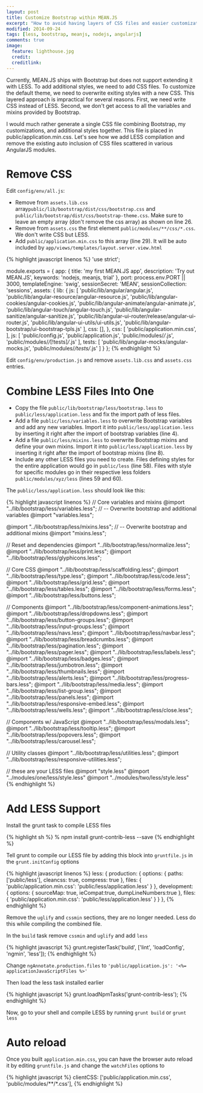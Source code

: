 ```yaml
---
layout: post
title: Customize Bootstrap within MEAN.JS
excerpt: "How to avoid having layers of CSS files and easier customization of Bootstrap"
modified: 2014-09-24
tags: [less, bootstrap, meanjs, nodejs, angularjs]
comments: true
image:
  feature: lighthouse.jpg
  credit: 
  creditlink: 
---
```


Currently, MEAN.JS ships with Bootstrap but does not support extending it with LESS. 
To add additional styles, we need to add CSS files. 
To customize the default theme, we need to overwrite exiting styles with a new CSS. 
This layered approach is impractical for several reasons. 
First, we need write CSS instead of LESS. Second, we don't get access to all the variables and mixins provided by Bootstrap.

I would much rather generate a single CSS file combining Bootstrap, my customizations, and additional styles together. 
This file is placed in public/application.min.css. 
Let's see how we add LESS compilation and remove the existing auto inclusion of CSS files scattered in various AngularJS modules.


# Remove CSS

Edit `config/env/all.js`: 

* Remove from `assets.lib.css` array`public/lib/bootstrap/dist/css/bootstrap.css` and `public/lib/bootstrap/dist/css/bootstrap-theme.css`. Make sure to leave an empty array (don't remove the css array) as shown on line 26.
* Remove from `assets.css` the first element `public/modules/**/css/*.css`. We don't write CSS but LESS. 
* Add `public/application.min.css` to this array (line 29). It will be auto included by `app/views/templates/layout.server.view.html`

{% highlight javascript linenos %}
'use strict';

module.exports = {
  app: {
    title: 'my first MEAN.JS app',
    description: 'Try out MEAN.JS',
    keywords: 'nodejs, meanjs, trial'
  },
  port: process.env.PORT || 3000,
  templateEngine: 'swig',
  sessionSecret: 'MEAN',
  sessionCollection: 'sessions',
  assets: {
    lib: {
      js: [
        'public/lib/angular/angular.js',
        'public/lib/angular-resource/angular-resource.js', 
        'public/lib/angular-cookies/angular-cookies.js', 
        'public/lib/angular-animate/angular-animate.js', 
        'public/lib/angular-touch/angular-touch.js', 
        'public/lib/angular-sanitize/angular-sanitize.js', 
        'public/lib/angular-ui-router/release/angular-ui-router.js',
        'public/lib/angular-ui-utils/ui-utils.js',
        'public/lib/angular-bootstrap/ui-bootstrap-tpls.js'
      ],
      css: [],
    },
    css: [
      'public/application.min.css',
    ],
    js: [
      'public/config.js',
      'public/application.js',
      'public/modules/*/*.js',
      'public/modules/*/*[!tests]*/*.js'
    ],
    tests: [
      'public/lib/angular-mocks/angular-mocks.js',
      'public/modules/*/tests/*.js'
    ]
  }
};
{% endhighlight %}

Edit `config/env/production.js` and remove `assets.lib.css` and `assets.css` entries.  

# Combine LESS Files Into One

* Copy the file `public/lib/bootstrap/less/bootstrap.less` to `public/less/application.less` and fix the import path of less files.
* Add a file `public/less/variables.less` to overwrite Bootstrap variables and add any new variables. Import it into `public/less/application.less` by inserting it right after the import of bootstrap variables (line 4).
* Add a file `public/less/mixins.less` to overwrite Bootstrap mixins and define your own mixins.  Import it into `public/less/application.less` by inserting it right after the import of bootstrap mixins (line 8).
* Include any other LESS files you need to create. Files defining styles for the entire application would go in `public/less` (line 58). Files with style for specific modules go in their respective less folders `public/modules/xyz/less` (lines 59 and 60).

The `public/less/application.less` should look like this:

{% highlight javascript linenos %}
// Core variables and mixins
@import "../lib/bootstrap/less/variables.less";
// -- Overwrite bootstrap and additional variables
@import "variables.less";

@import "../lib/bootstrap/less/mixins.less";
// -- Overwrite bootstrap and additional mixins
@import "mixins.less";

// Reset and dependencies
@import "../lib/bootstrap/less/normalize.less";
@import "../lib/bootstrap/less/print.less";
@import "../lib/bootstrap/less/glyphicons.less";

// Core CSS
@import "../lib/bootstrap/less/scaffolding.less";
@import "../lib/bootstrap/less/type.less";
@import "../lib/bootstrap/less/code.less";
@import "../lib/bootstrap/less/grid.less";
@import "../lib/bootstrap/less/tables.less";
@import "../lib/bootstrap/less/forms.less";
@import "../lib/bootstrap/less/buttons.less";

// Components
@import "../lib/bootstrap/less/component-animations.less";
@import "../lib/bootstrap/less/dropdowns.less";
@import "../lib/bootstrap/less/button-groups.less";
@import "../lib/bootstrap/less/input-groups.less";
@import "../lib/bootstrap/less/navs.less";
@import "../lib/bootstrap/less/navbar.less";
@import "../lib/bootstrap/less/breadcrumbs.less";
@import "../lib/bootstrap/less/pagination.less";
@import "../lib/bootstrap/less/pager.less";
@import "../lib/bootstrap/less/labels.less";
@import "../lib/bootstrap/less/badges.less";
@import "../lib/bootstrap/less/jumbotron.less";
@import "../lib/bootstrap/less/thumbnails.less";
@import "../lib/bootstrap/less/alerts.less";
@import "../lib/bootstrap/less/progress-bars.less";
@import "../lib/bootstrap/less/media.less";
@import "../lib/bootstrap/less/list-group.less";
@import "../lib/bootstrap/less/panels.less";
@import "../lib/bootstrap/less/responsive-embed.less";
@import "../lib/bootstrap/less/wells.less";
@import "../lib/bootstrap/less/close.less";

// Components w/ JavaScript
@import "../lib/bootstrap/less/modals.less";
@import "../lib/bootstrap/less/tooltip.less";
@import "../lib/bootstrap/less/popovers.less";
@import "../lib/bootstrap/less/carousel.less";

// Utility classes
@import "../lib/bootstrap/less/utilities.less";
@import "../lib/bootstrap/less/responsive-utilities.less";

// these are your LESS files
@import "style.less"
@import "../modules/one/less/style.less"
@import "../modules/two/less/style.less"
{% endhighlight %}

# Add LESS Support

Install the grunt task to compile LESS files

{% highlight sh %}
% npm install grunt-contrib-less --save
{% endhighlight %}

Tell grunt to compile our LESS file by adding this block into `gruntfile.js` in the `grunt.initConfig` options

{% highlight javascript linenos %}
less: {
  production: {
    options: {
      paths: ['public/less'],
      cleancss: true,
      compress: true
    },
    files: {
      'public/application.min.css': 'public/less/application.less'
    }
  },
  development: { 
    options: { 
      sourceMap: true, 
      ieCompat:true, 
      dumpLineNumbers:true 
    },
    files: {
      'public/application.min.css': 'public/less/application.less'
    }
  }
},
{% endhighlight %}

Remove the `uglify` and `cssmin` sections, they are no longer needed. Less do this while compiling the combined file.

In the `build` task remove `cssmin` and `uglify` and add `less`

{% highlight javascript %}
grunt.registerTask('build', ['lint', 'loadConfig', 'ngmin', 'less']);
{% endhighlight  %}

Change `ngAnnotate.production.files` to `'public/application.js': '<%= applicationJavaScriptFiles %>'`

Then load the less task installed earlier

{% highlight javascript %}
 grunt.loadNpmTasks('grunt-contrib-less');
{% endhighlight  %}

Now, go to your shell and compile LESS by running `grunt build` or `grunt less`

# Auto reload

Once you built `application.min.css`, you can have the browser auto reload it by editing `gruntfile.js` and change the `watchFiles` options to 

{% highlight javascript %}
clientCSS: ['public/application.min.css', 'public/modules/**/*.css'],
{% endhighlight  %}
